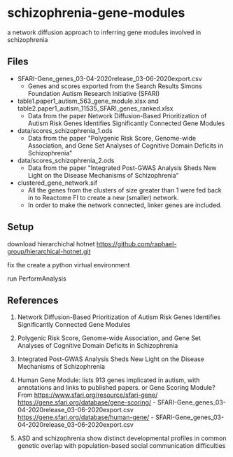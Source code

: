 # schizophrenia-gene-modules
a network diffusion approach to inferring  gene modules involved in schizophrenia

## Files

* SFARI-Gene_genes_03-04-2020release_03-06-2020export.csv
	- Genes and scores exported from the Search Results Simons Foundation Autism Research Initiative (SFARI)
* table1.paper1_autism_563_gene_module.xlsx and table2.paper1_autism_11535_SFARI_genes_ranked.xlsx
	- Data from the paper Network Diffusion-Based Prioritization of Autism Risk Genes Identifies Significantly Connected Gene Modules
* data/scores_schizophrenia_1.ods
	- Data from the paper "Polygenic Risk Score, Genome-wide Association, and Gene Set Analyses of Cognitive Domain Deficits in Schizophrenia"
* data/scores_schizophrenia_2.ods
	- Data from the paper "Integrated Post-GWAS Analysis Sheds New Light on the Disease Mechanisms of Schizophrenia"
* clustered_gene_network.sif
	- All the genes from the clusters of size greater than 1 were fed back in to Reactome FI to create a new (smaller) network.
	- In order to make the network connected, linker genes are included. 
	 	


## Setup
download hierarchichal hotnet
https://github.com/raphael-group/hierarchical-hotnet.git

fix the 
create a python virtual environment

run PerformAnalysis

## References

1. Network Diffusion-Based Prioritization of Autism Risk Genes Identifies Significantly Connected Gene Modules

2. Polygenic Risk Score, Genome-wide Association, and Gene Set Analyses of Cognitive Domain Deficits in Schizophrenia

3. Integrated Post-GWAS Analysis Sheds New Light on the Disease Mechanisms of Schizophrenia

4. Human Gene Module: lists 913 genes implicated in autism, with annotations and links to published papers.
or Gene Scoring Module?
From https://www.sfari.org/resource/sfari-gene/ 
	https://gene.sfari.org/database/gene-scoring/
		- SFARI-Gene_genes_03-04-2020release_03-06-2020export.csv
	https://gene.sfari.org/database/human-gene/
		- SFARI-Gene_genes_03-04-2020release_03-06-2020export.csv

5. ASD and schizophrenia show distinct developmental profiles in common genetic overlap with population-based social communication difficulties		